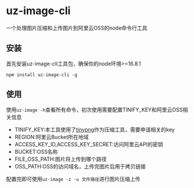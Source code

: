 # uz-image-cli

一个处理图片压缩和上传图片到阿里云OSS的node命令行工具

## 安装

首先安装uz-image-cli工具包，确保你的node环境>=16.8.1

```shell
npm install uz-image-cli -g
```

## 使用

使用`uz-image -h`查看所有命令，初次使用需要配置TINIFY_KEY和阿里云OSS相关信息

- TINIFY_KEY:本工具使用了[tinypng](https://tinypng.com/)作为压缩工具，需要申请相关的key
- REGION:阿里云Bucket所在地域
- ACCESS_KEY_ID,ACCESS_KEY_SECRET:访问阿里云API的密钥
- BUCKET:OSS名称
- FILE_OSS_PATH:图片将上传到哪个路径
- OSS_PATH:OSS的访问域名，上传完图片后用于拷贝链接
  
配置完即可使用`uz-image -z -u 文件路径`进行图片压缩上传
